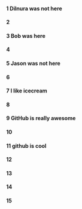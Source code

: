 #### 1 Dilnura was not here
#### 2
#### 3 Bob was here
#### 4
#### 5 Jason was not here 
#### 6
#### 7 I like icecream
#### 8
#### 9 GitHub is really awesome
#### 10
#### 11 github is cool
#### 12
#### 13
#### 14
#### 15